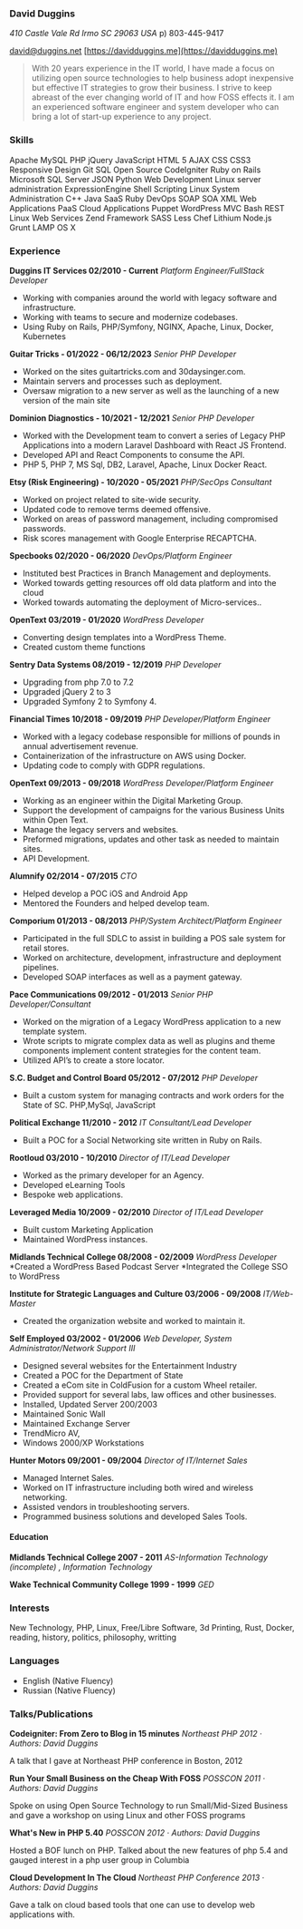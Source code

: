 ### David Duggins

*410 Castle Vale Rd Irmo SC 29063 USA*
p) 803-445-9417

[david@duggins.net](mailto:david@duggins.net)
[https://davidduggins.me](https://davidduggins,me)

> With 20 years experience in the IT world, I have made a focus on utilizing open source technologies to help business adopt inexpensive but effective IT strategies to grow their business. I strive to keep abreast of the ever changing world of IT and how FOSS effects it. I am an experienced software engineer and system developer who can bring a lot of start-up experience to any project.

### Skills

Apache MySQL PHP jQuery JavaScript HTML 5 AJAX CSS CSS3 Responsive Design Git SQL Open Source CodeIgniter Ruby on Rails Microsoft SQL Server JSON Python Web Development Linux server administration ExpressionEngine Shell Scripting Linux System Administration C++ Java SaaS Ruby DevOps SOAP SOA XML Web Applications PaaS Cloud Applications Puppet WordPress MVC Bash REST Linux Web Services Zend Framework SASS Less Chef Lithium Node.js Grunt LAMP OS X

### Experience

__Duggins IT Services 02/2010 - Current__
*Platform Engineer/FullStack Developer*
* Working with companies around the world with legacy software and infrastructure.
* Working with teams to secure and modernize codebases.
* Using Ruby on Rails, PHP/Symfony, NGINX, Apache, Linux, Docker, Kubernetes

__Guitar Tricks - 01/2022 - 06/12/2023__
*Senior PHP Developer*
* Worked on the sites guitartricks.com and 30daysinger.com.
* Maintain servers and processes such as deployment.
* Oversaw migration to a new server as well as the launching of a new version of the main site

__Dominion Diagnostics - 10/2021 - 12/2021__
*Senior PHP Developer*
* Worked with the Development team to convert a series of Legacy PHP Applications into a modern Laravel Dashboard with React JS Frontend.
* Developed API and React Components to consume the API.
* PHP 5, PHP 7, MS Sql, DB2, Laravel, Apache, Linux Docker React.

__Etsy (Risk Engineering) - 10/2020 - 05/2021__
*PHP/SecOps Consultant*
* Worked on project related to site-wide security.
* Updated code to remove terms deemed offensive.
* Worked on areas of password management, including compromised passwords.
* Risk scores management with Google Enterprise RECAPTCHA.

__Specbooks 02/2020 - 06/2020__
*DevOps/Platform Engineer*
* Instituted best Practices in Branch Management and deployments.
* Worked towards getting resources off old data platform and into the cloud
* Worked towards automating the deployment of Micro-services..

__OpenText 03/2019 - 01/2020__
*WordPress Developer*
* Converting design templates into a WordPress Theme.
* Created custom theme functions

__Sentry Data Systems 08/2019 - 12/2019__
*PHP Developer*
* Upgrading from php 7.0 to 7.2
* Upgraded jQuery 2 to 3
* Upgraded Symfony 2 to Symfony 4.

__Financial Times 10/2018 - 09/2019__
*PHP Developer/Platform Engineer*
* Worked with a legacy codebase responsible for millions of pounds in annual advertisement revenue.
* Containerization of the infrastructure on AWS using Docker.
* Updating code to comply with GDPR regulations.

__OpenText 09/2013 - 09/2018__
*WordPress Developer/Platform Engineer*
* Working as an engineer within the Digital Marketing Group.
* Support the development of campaigns for the various Business Units within Open Text.
* Manage the legacy servers and websites.
* Preformed migrations, updates and other task as needed to maintain sites.
* API Development.

__Alumnify 02/2014 - 07/2015__
*CTO*
* Helped develop a POC iOS and Android App
* Mentored the Founders and helped develop team.

__Comporium 01/2013 - 08/2013__
*PHP/System Architect/Platform Engineer*
* Participated in the full SDLC to assist in building a POS sale system for retail stores.
* Worked  on architecture, development, infrastructure and deployment pipelines.
* Developed SOAP interfaces as well as a payment gateway.

__Pace Communications 09/2012 - 01/2013__
*Senior PHP Developer/Consultant*
* Worked on the migration of a Legacy WordPress application to a new template system.
* Wrote scripts to migrate complex data as well as plugins and theme components implement content strategies for the content team.
* Utilized API’s to create a store locator.

__S.C. Budget and Control Board 05/2012 - 07/2012__
*PHP Developer*
* Built a custom system for managing contracts and work orders for the State of SC. PHP,MySql, JavaScript

__Political Exchange 11/2010 - 2012__
*IT Consultant/Lead Developer*
* Built a POC for a Social Networking site written in Ruby on Rails.

__Rootloud 03/2010 - 10/2010__
*Director of IT/Lead Developer*
* Worked as the primary developer for an Agency.
* Developed eLearning Tools
* Bespoke web applications.

__Leveraged Media 10/2009 - 02/2010__
*Director of IT/Lead Developer*
* Built custom Marketing Application
* Maintained WordPress instances.

__Midlands Technical College 08/2008 - 02/2009__
*WordPress Developer*
*Created a WordPress Based Podcast Server
*Integrated the College SSO to WordPress

__Institute for Strategic Languages and Culture 03/2006 - 09/2008__
*IT/Web-Master*
* Created the organization website and worked to maintain it.

__Self Employed 03/2002 - 01/2006__
*Web Developer, System Administrator/Network Support III*
* Designed several websites for the Entertainment Industry
* Created a POC for the Department of State
* Created a eCom site in ColdFusion for a custom Wheel retailer.
* Provided support for several labs, law offices and other businesses.
* Installed, Updated Server 200/2003
* Maintained Sonic Wall
* Maintained Exchange Server
* TrendMicro AV,
* Windows 2000/XP Workstations

__Hunter Motors 09/2001 - 09/2004__
*Director of IT/Internet Sales*
* Managed Internet Sales.
* Worked on IT infrastructure including both wired and wireless networking.
* Assisted vendors in troubleshooting servers.
* Programmed business solutions and developed Sales Tools.


#### Education

**Midlands Technical College 2007 - 2011**
*AS-Information Technology (incomplete) , Information Technology*

**Wake Technical Community College 1999 - 1999**
*GED*

### Interests

New Technology, PHP, Linux, Free/Libre Software, 3d Printing, Rust, Docker, reading, history, politics, philosophy, writting

### Languages

- English (Native Fluency)
- Russian  (Native Fluency)

### Talks/Publications

**Codeigniter: From Zero to Blog in 15 minutes**
*Northeast PHP 2012 · Authors: David Duggins*

A talk that I gave at Northeast PHP conference in Boston, 2012

**Run Your Small Business on the Cheap With FOSS**
*POSSCON 2011 · Authors: David Duggins*

Spoke on using Open Source Technology to run Small/Mid-Sized Business and gave a workshop on using Linux and other FOSS programs

**What's New in PHP 5.40**
*POSSCON 2012 · Authors: David Duggins*

Hosted a BOF lunch on PHP. Talked about the new features of php 5.4 and gauged interest in a php user group in Columbia

**Cloud Development In The Cloud**
*Northeast PHP Conference 2013 · Authors: David Duggins*

Gave a talk on cloud based tools that one can use to develop web applications with.
